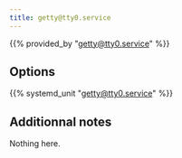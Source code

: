 ```yaml
---
title: getty@tty0.service
---
```


{{% provided_by "getty@tty0.service" %}}

## Options

{{% systemd_unit "getty@tty0.service" %}}

## Additionnal notes

Nothing here.